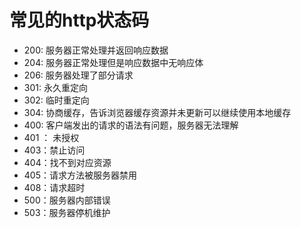 # 常见的http状态码

- 200: 服务器正常处理并返回响应数据
- 204: 服务器正常处理但是响应数据中无响应体
- 206: 服务器处理了部分请求
- 301: 永久重定向
- 302: 临时重定向
- 304: 协商缓存，告诉浏览器缓存资源并未更新可以继续使用本地缓存
- 400: 客户端发出的请求的语法有问题，服务器无法理解
- 401 ： 未授权
- 403：禁止访问
- 404：找不到对应资源
- 405：请求方法被服务器禁用
- 408：请求超时
- 500：服务器内部错误
- 503：服务器停机维护